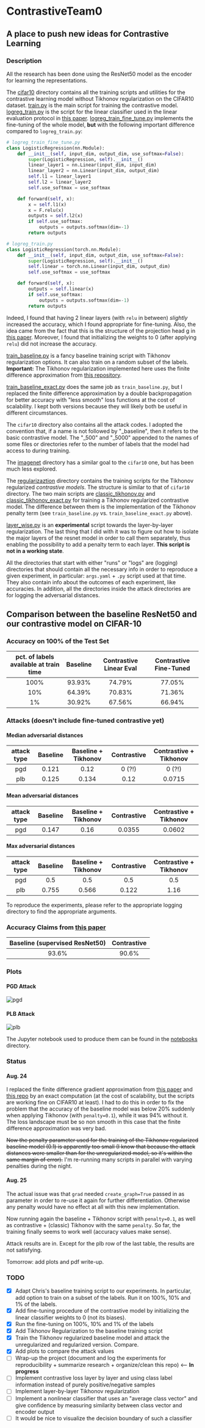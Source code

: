 # ContrastiveTeam0

## A place to push new ideas for Contrastive Learning
### Description
All the research has been done using the ResNet50 model as the encoder for learning the representations.

The [cifar10](/cifar10) directory contains all the
training scripts and utilities for the contrastive learning model without Tikhonov regularization on the CIFAR10 dataset.
[train.py](/cifar10/train.py)
is the main script for training the contrastive model.
[logreg_train.py](/cifar10/logreg_train.py)
is the script for the linear classifier used in the linear evaluation protocol in [this paper](https://arxiv.org/pdf/2002.05709.pdf).
[logreg_train_fine_tune.py](/cifar10/logreg_train_fine_tune.py)
implements the fine-tuning of the whole model, **but** with the following important difference
compared to `logreg_train.py`:
 
```python
# logreg_train_fine_tune.py
class LogisticRegression(nn.Module):
    def __init__(self, input_dim, output_dim, use_softmax=False):
        super(LogisticRegression, self).__init__()
        linear_layer1 = nn.Linear(input_dim, input_dim)
        linear_layer2 = nn.Linear(input_dim, output_dim)
        self.l1 = linear_layer1
        self.l2 = linear_layer2
        self.use_softmax = use_softmax

    def forward(self, x):
        x = self.l1(x)
        x = F.relu(x)
        outputs = self.l2(x)
        if self.use_softmax:
            outputs = outputs.softmax(dim=-1)
        return outputs
```

```python
# logreg_train.py
class LogisticRegression(torch.nn.Module):
    def __init__(self, input_dim, output_dim, use_softmax=False):
        super(LogisticRegression, self).__init__()
        self.linear = torch.nn.Linear(input_dim, output_dim)
        self.use_softmax = use_softmax

    def forward(self, x):
        outputs = self.linear(x)
        if self.use_softmax:
            outputs = outputs.softmax(dim=-1)
        return outputs
```
Indeed, I found that having 2 linear layers (with `relu` in between) *slightly* increased the accuracy, which I found appropriate for fine-tuning. Also, the idea came from the fact that this is the structure of the projection head g in [this paper](https://arxiv.org/pdf/2002.05709.pdf).
Moreover, I found that initializing the weights to 0 (after applying `relu`) did not increase the accuracy.

[train_baseline.py](/cifar10/train_baseline.py)
is a fancy baseline training script with Tikhonov regularization options. It can also train on a random subset of the labels.
 **Important:** The Tikhonov regularization implemented here uses the finite difference approximation from [this repository](https://github.com/cfinlay/tulip/tree/master/cifar10).
 
[train_baseline_exact.py](/cifar10/train_baseline_exact.py)
does the same job as `train_baseline.py`, but I replaced the finite difference approximation by a double backpropagation for better accuracy with "less smooth" loss functions at the cost of scalability. I kept both versions because they will likely both be useful in different circumstances.

The `cifar10` directory also contains all the attack codes. I adopted the convention that, if a name is not followed by "_baseline", then it refers to the basic contrastive model. The "_500" and "_5000" appended to the names of some files or directories refer to the number of labels that the model had access to during training.

The [imagenet](/imagenet)
directory has a similar goal to the `cifar10` one, but has been much less explored.

The [regularizaztion](/regularization)
 directory contains the training scripts for the Tikhonov regularized *contrastive models*. The structure is similar to
 that of `cifar10` directory. The two main scripts are [classic_tikhonov.py](/regularization/classic_tikhonov.py)
 and [classic_tikhonov_exact.py](/regularization/classic_tikhonov_exact.py)
 for training a Tikhonov regularized contrastive model. The difference between them is the implementation of the Tikhonov penalty term (see `train_baseline.py` vs. `train_baseline_exact.py` above).
 
[layer_wise.py](/regularization/layer_wise.py)
is an **experimental** script towards the layer-by-layer regularization.
The last thing that I did with it was to figure out how to isolate the major layers of the resnet model in order to call them separately, thus enabling the possibility to add a penalty term to each layer. **This script is not in a working state**.

All the directories that start with either "runs" or "logs" are (logging) directories that should contain all the necessary info in order to reproduce a given experiment, in particular: `args.yaml` + `.py` script used at that time. They also contain info about the outcomes of each experiment, like accuracies.
In addition, all the directories inside the attack directories are for logging the adversarial distances.


## Comparison between the baseline ResNet50 and our contrastive model on CIFAR-10

### Accuracy on 100% of the Test Set

|   pct. of labels available at train time   | Baseline   | Contrastive Linear Eval  | Contrastive Fine-Tuned |
|:-------:|:-----:|:-------:|:---:|
| 100%      | 93.93%   | 74.79%   | 77.05% |
| 10%       | 64.39% |   70.83% | 71.36% |
| 1%        | 30.92% |    67.56%| 66.94% |

### Attacks (doesn't include fine-tuned contrastive yet)

#### Median adversarial distances

| attack type | Baseline | Baseline + Tikhonov    | Contrastive   | Contrastive + Tikhonov  |
|:----:|:-------------:|:-------------:|:-----:|:---:|
pgd  | 0.121 | 0.12     | 0 (?!) | 0 (?!) |
plb | 0.125 | 0.134     | 0.12      |   0.0715 |

#### Mean adversarial distances

| attack type | Baseline | Baseline + Tikhonov    | Contrastive   | Contrastive + Tikhonov  |
|:----:|:-------------:|:-------------:|:-----:|:---:|
pgd | 0.147 | 0.16     | 0.0355 | 0.0602 |

#### Max adversarial distances

| attack type |   Baseline| Baseline + Tikhonov    | Contrastive   | Contrastive + Tikhonov  |
|:----:|:-------------:|:-------------:|:-----:|:---:|
pgd | 0.5 | 0.5     | 0.5 | 0.5 |
plb | 0.755 |  0.566    | 0.122      |   1.16 |

To reproduce the experiments, please refer to the appropriate logging directory to find the appropriate arguments.

### Accuracy Claims from [this paper](https://arxiv.org/pdf/2002.05709.pdf)
| Baseline (supervised ResNet50) | Contrastive |
|:--------:|:--------:|
| 93.6%    | 90.6%    |

### Plots
#### PGD Attack
![pgd](/notebooks/figures/pgd.png)

#### PLB Attack
![plb](/notebooks/figures/plb.png)

The Jupyter notebook used to produce them can be found in the [notebooks](/notebooks) directory.

### Status

#### Aug. 24
I replaced the finite difference gradient approximation from [this paper](https://arxiv.org/pdf/1905.11468.pdf) and [this repo](https://github.com/cfinlay/tulip) by an exact computation (at the cost of scalability, but the scripts are working fine on CIFAR10 at least).
I had to do this in order to fix the problem that the accuracy of the baseline model was below 20% suddenly when applying Tikhonov (with `penalty=0.1`), while it was 94% without it.
The loss landscape must be so non smooth in this case that the finite difference approximation was very bad.

~~Now the penalty parameter used for the training of the Tikhonov regularized baseline model (0.1) is apparently too small (I know that because the attack distances were smaller than for the unregularized model, so it's within the same margin of error).~~ I'm re-running many scripts in parallel with varying penalties during the night.

#### Aug. 25
The actual issue was that `grad` needed `create_graph=True` passed in as parameter in order to re-use it again for further differentiation. Otherwise any penalty would have no effect at all with this new implementation.

Now running again the baseline + Tikhonov script with `penalty=0.1`, as well as contrastive + (classic) Tikhonov with the same `penalty`.
So far, the training finally seems to work well (accuracy values make sense).

Attack results are in. Except for the plb row of the last table, the results are not satisfying.

Tomorrow: add plots and pdf write-up.




### TODO
- [x] Adapt Chris's baseline training script to our experiments. In particular, add option to train on a subset of the labels. Run it on 100%, 10% and 1% of the labels.
- [x] Add fine-tuning procedure of the contrastive model by initializing the linear classifier weights to 0 (not its biases).
- [x] Run the fine-tuning on 100%, 10% and 1% of the labels
- [x] Add Tikhonov Regularization to the baseline training script
- [x] Train the Tikhonov regularized baseline model and attack the unregularized and regularized version. Compare.
- [x] Add plots to compare the attack values
- [ ] Wrap-up the project (document and log the experiments for reproducibility + summarize research + organize/clean this repo) <-- **In progress**
- [ ] Implement contrastive loss layer by layer and using class label information instead of purely positive/negative samples
- [ ] Implement layer-by-layer Tikhonov regularization
- [ ] Implement a nonlinear classifier that uses an "average class vector" and give confidence by measuring similarity between class vector and encoder output
- [ ] It would be nice to visualize the decision boundary of such a classifier
